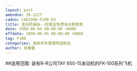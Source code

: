 ```yaml
---
layout: post
amendno: 39-2227
cadno: CAD1998-F100-03
title: 发动机操纵--检查应急燃油关断钢索
date: 1998-06-04 00:00:00 +0800
effdate: 1998-06-05 00:00:00 +0800
tag: F100
categories: 民航华东管理局适航处
author: 徐春雷
---
```


##适用范围:
装有R-R公司TAY 650-15发动机的FK-100系列飞机

